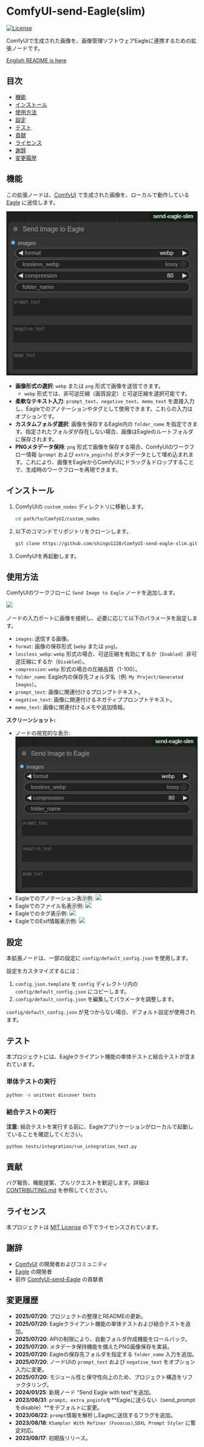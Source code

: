 # ComfyUI-send-Eagle(slim)

[![License](https://img.shields.io/github/license/shingo1228/ComfyUI-send-eagle-slim)](LICENSE)

ComfyUIで生成された画像を、画像管理ソフトウェアEagleに連携するための拡張ノードです。

[English README is here](README.md)

## 目次

- [機能](#機能)
- [インストール](#インストール)
- [使用方法](#使用方法)
- [設定](#設定)
- [テスト](#テスト)
- [貢献](#貢献)
- [ライセンス](#ライセンス)
- [謝辞](#謝辞)
- [変更履歴](#変更履歴)

## 機能

この拡張ノードは、[ComfyUI](https://github.com/comfyanonymous/ComfyUI) で生成された画像を、ローカルで動作している [Eagle](https://en.eagle.cool/) に送信します。

![](misc/sss_node_visual.jpg)

- **画像形式の選択**: `webp` または `png` 形式で画像を送信できます。
  - `webp` 形式では、非可逆圧縮（画質設定）と可逆圧縮を選択可能です。
- **柔軟なテキスト入力**: `prompt_text`、`negative_text`、`memo_text` を直接入力し、Eagleでのアノテーションやタグとして使用できます。これらの入力はオプションです。
- **カスタムフォルダ選択**: 画像を保存するEagle内の `folder_name` を指定できます。指定されたフォルダが存在しない場合、画像はEagleのルートフォルダに保存されます。
- **PNGメタデータ保持**: `png` 形式で画像を保存する場合、ComfyUIのワークフロー情報 (`prompt` および `extra_pnginfo`) がメタデータとして埋め込まれます。これにより、画像をEagleからComfyUIにドラッグ＆ドロップすることで、生成時のワークフローを再現できます。

## インストール

1.  ComfyUIの `custom_nodes` ディレクトリに移動します。
    ```bash
    cd path/to/ComfyUI/custom_nodes
    ```
2.  以下のコマンドでリポジトリをクローンします。
    ```bash
    git clone https://github.com/shingo1228/ComfyUI-send-eagle-slim.git
    ```
3.  ComfyUIを再起動します。

## 使用方法

ComfyUIのワークフローに `Send Image to Eagle` ノードを追加します。

![](misc/workflow.svg)

ノードの入力ポートに画像を接続し、必要に応じて以下のパラメータを設定します。

-   `images`: 送信する画像。
-   `format`: 画像の保存形式 (`webp` または `png`)。
-   `lossless_webp`: `webp` 形式の場合、可逆圧縮を有効にするか（`Enabled`）非可逆圧縮にするか（`Disabled`）。
-   `compression`: `webp` 形式の場合の圧縮品質（1-100）。
-   `folder_name`: Eagle内の保存先フォルダ名（例: `My Project/Generated Images`）。
-   `prompt_text`: 画像に関連付けるプロンプトテキスト。
-   `negative_text`: 画像に関連付けるネガティブプロンプトテキスト。
-   `memo_text`: 画像に関連付けるメモや追加情報。

**スクリーンショット:**

-   ノードの視覚的な表示: ![](misc/sss_node_visual.jpg)
-   Eagleでのアノテーション表示例: ![](misc/sss_annotation.jpg)
-   Eagleでのファイル名表示例: ![](misc/sss_filename.jpg)
-   Eagleでのタグ表示例: ![](misc/sss_tags.jpg)
-   EagleでのExif情報表示例: ![](misc/sss_exif.jpg)

## 設定

本拡張ノードは、一部の設定に `config/default_config.json` を使用します。

設定をカスタマイズするには：

1.  `config.json.template` を `config` ディレクトリ内の `config/default_config.json` にコピーします。
2.  `config/default_config.json` を編集してパラメータを調整します。

`config/default_config.json` が見つからない場合、デフォルト設定が使用されます。

## テスト

本プロジェクトには、Eagleクライアント機能の単体テストと結合テストが含まれています。

### 単体テストの実行

```bash
python -m unittest discover tests
```

### 結合テストの実行

**注意:** 結合テストを実行する前に、Eagleアプリケーションがローカルで起動していることを確認してください。

```bash
python tests/integration/run_integration_test.py
```

## 貢献

バグ報告、機能提案、プルリクエストを歓迎します。詳細は [CONTRIBUTING.md](CONTRIBUTING.md) を参照してください。

## ライセンス

本プロジェクトは [MIT License](LICENSE) の下でライセンスされています。

## 謝辞

-   [ComfyUI](https://github.com/comfyanonymous/ComfyUI) の開発者およびコミュニティ
-   [Eagle](https://en.eagle.cool/) の開発者
-   前作 [ComfyUI-send-Eagle](https://github.com/shingo1228/ComfyUI-send-eagle) の貢献者

## 変更履歴

-   **2025/07/20**: プロジェクトの整理とREADMEの更新。
-   **2025/07/20**: Eagleクライアント機能の単体テストおよび結合テストを追加。
-   **2025/07/20**: APIの制限により、自動フォルダ作成機能をロールバック。
-   **2025/07/20**: メタデータ保持機能を備えたPNG画像保存を実装。
-   **2025/07/20**: Eagleの保存先フォルダを指定する `folder_name` 入力を追加。
-   **2025/07/20**: ノードUIの `prompt_text` および `negative_text` をオプション入力に変更。
-   **2025/07/20**: モジュール性と保守性向上のため、プロジェクト構造をリファクタリング。
-   **2024/01/25**: 新規ノード "Send Eagle with text"を追加。
-   **2023/08/31**: `prompt`、`extra_pnginfo`を**Eagleに送らない（send_promptをdisable）**をデフォルトに変更。
-   **2023/08/22**: `prompt`情報を解析しEagleに送信するフラグを追加。
-   **2023/08/18**: `KSampler With Refiner (Fooocus)`,`SDXL Prompt Styler` に暫定対応。
-   **2023/08/17**: 初期版リリース。
